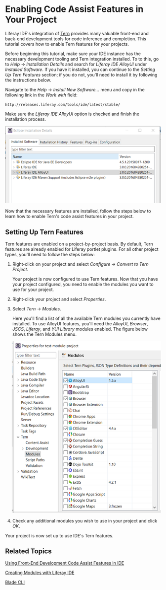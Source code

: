 # Enabling Code Assist Features in Your Project

Liferay IDE's integration of [Tern](http://ternjs.net/) provides many valuable
front-end and back-end development tools for code inference and completion. This
tutorial covers how to enable Tern features for your projects. 

Before beginning this tutorial, make sure your IDE instance has the necessary
development tooling and Tern integration installed. To to this, go to *Help*
&rarr; *Installation Details* and search for *Liferay IDE AlloyUI* under
*Installed Software*. If you have it installed, you can continue to the *Setting
Up Tern Features* section; if you do not, you'll need to install it by following
the instructions below. 

Navigate to the *Help* &rarr; *Install New Software...* menu and copy in the
following link in the *Work with* field: 

    http://releases.liferay.com/tools/ide/latest/stable/

Make sure the *Liferay IDE AlloyUI* option is checked and finish the
installation process. 

![Figure 1: The *Liferay IDE AlloyUI* option is actually a sub-option listed within the *Liferay IDE* option.](../../../images/alloyui-ide-feature.png)

Now that the necessary features are installed, follow the steps below to learn
how to enable Tern's code assist features in your project. 

## Setting Up Tern Features

Tern features are enabled on a project-by-project basis. By default, Tern 
features are already enabled for Liferay portlet plugins. For all other project 
types, you'll need to follow the steps below: 

1.  Right-click on your project and select *Configure* &rarr; *Convert to Tern 
    Project*. 

    Your project is now configured to use Tern features. Now that you have your
    project configured, you need to enable the modules you want to use for your
    project. 

2.  Right-click your project and select *Properties*. 

3.  Select *Tern* &rarr; *Modules*. 

    Here you'll find a list of all the available Tern modules you currently have
    installed. To use AlloyUI features, you'll need the *AlloyUI*, *Browser*,
    *JSCS*, *Liferay*, and *YUI Library* modules enabled. The figure below shows
    the Tern Modules menu. 

    ![Figure 2: By selecting these Tern modules, you can use AlloyUI code assist features in your project.](../../../images/tern-modules.png)

4.  Check any additional modules you wish to use in your project and click *OK*. 

Your project is now set up to use IDE's Tern features. 

## Related Topics

[Using Front-End Development Code Assist Features in IDE](/develop/tutorials/-/knowledge_base/7-0/using-front-end-development-code-assist-features-in-ide)

[Creating Modules with Liferay IDE](/develop/tutorials/-/knowledge_base/7-0/creating-modules-with-liferay-ide)

[Blade CLI](/develop/tutorials/-/knowledge_base/7-0/blade-cli)
